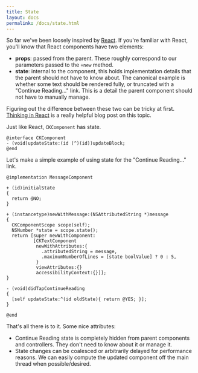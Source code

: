 ```yaml
---
title: State
layout: docs
permalink: /docs/state.html
---
```


So far we've been loosely inspired by [React](http://facebook.github.io/react/). If you're familiar with React, you'll know that React components have two elements:

- **props**: passed from the parent. These roughly correspond to our parameters passed to the `+new` method.
- **state**: internal to the component, this holds implementation details that the parent should not have to know about. The canonical example is whether some text should be rendered fully, or truncated with a "Continue Reading…" link. This is a detail the parent component should not have to manually manage.

Figuring out the difference between these two can be tricky at first. [Thinking in React](http://facebook.github.io/react/blog/2013/11/05/thinking-in-react.html) is a really helpful blog post on this topic.

Just like React, `CKComponent` has state.

```objc++
@interface CKComponent
- (void)updateState:(id (^)(id))updateBlock;
@end
```

Let's make a simple example of using state for the "Continue Reading…" link.

```objc++
@implementation MessageComponent

+ (id)initialState
{
  return @NO;
}

+ (instancetype)newWithMessage:(NSAttributedString *)message
{
  CKComponentScope scope(self);
  NSNumber *state = scope.state();
  return [super newWithComponent:
          [CKTextComponent
           newWithAttributes:{
             .attributedString = message,
             .maximumNumberOfLines = [state boolValue] ? 0 : 5,
           }
           viewAttributes:{}
           accessibilityContext:{}]];
}

- (void)didTapContinueReading
{
  [self updateState:^(id oldState){ return @YES; }];
}

@end
```
That's all there is to it. Some nice attributes:

- Continue Reading state is completely hidden from parent components and controllers. They don't need to know about it or manage it.
- State changes can be coalesced or arbitrarily delayed for performance reasons. We can easily compute the updated component off the main thread when possible/desired.
